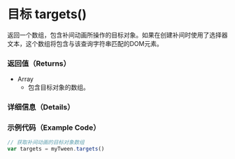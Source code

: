 # 目标 targets()

返回一个数组，包含补间动画所操作的目标对象。如果在创建补间时使用了选择器文本，这个数组将包含与该查询字符串匹配的DOM元素。

### 返回值（Returns）

- Array
  - 包含目标对象的数组。

### 详细信息（Details）

### 示例代码（Example Code）

```javascript
// 获取补间动画的目标对象数组
var targets = myTween.targets()
```
